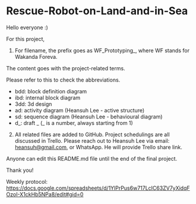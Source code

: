 # Rescue-Robot-on-Land-and-in-Sea

Hello everyone :)

For this project,

1) For filename, the prefix goes as WF_Prototyping_, where WF stands for Wakanda Foreva.

The content goes with the project-related terms.

Please refer to this to check the abbreviations.
- bdd: block definition diagram
- ibd: internal block diagram
- 3dd: 3d design
- ad: activity diagram (Heansuh Lee - active structure)
- sd: sequence diagram (Heansuh Lee - behavioural diagram)
- d_: draft _ (_ is a number, always starting from 1)

2) All related files are added to GitHub. Project schedulings are all discussed in Trello. Please reach out to Heansuh Lee via email: heansuh@gmail.com, or WhatsApp. He will provide Trello share link.

Anyone can edit this README.md file until the end of the final project.

Thank you!

Weekly protocol: https://docs.google.com/spreadsheets/d/1YlPrPus6w717LcIC63ZV7yXidqFOzoI-X1ckHb5NPa8/edit#gid=0
